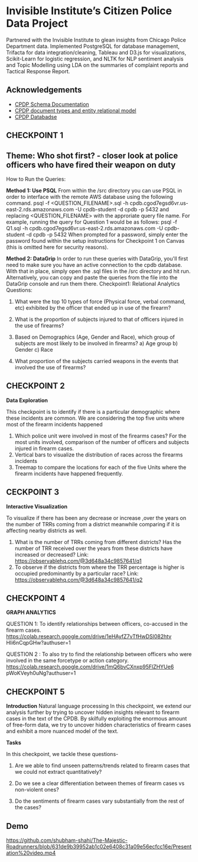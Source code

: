 
# Invisible Institute’s Citizen Police Data Project

Partnered with the Invisible Institute to glean insights from Chicago Police Department data.
Implemented PostgreSQL for database management, Trifacta for data integration/cleaning, Tableau and D3.js for visualizations, Scikit-Learn for logistic regression, and NLTK for NLP sentiment analysis and Topic Modelling using LDA on the summaries of complaint reports and Tactical Response Report.


## Acknowledgements

 - [CPDP Schema Documentation](https://paper.dropbox.com/doc/CPDP-Schema-Documentation-jiOJTlxkx2L99s9ycJqj3)
 - [CPDP document types and entity relational model](https://paper.dropbox.com/doc/CPDP-document-types-and-entity-relational-model-EKtJPUEXbHaQoE8CTBelP)
 - [CPDP Databadse](http://users.eecs.northwestern.edu/~jennie/courses/cs339/lab1/cpdb-schema/relationships.html)
## CHECKPOINT 1

## Theme: Who shot first? - closer look at police officers who have fired their weapon on duty

How to Run the Queries:

**Method 1: Use PSQL**
From within the /src directory you can use PSQL in order to interface with the remote AWS database using the following command.
psql -f <QUESTION_FILENAME>.sql -h cpdb.cgod7egsd6vr.us-east-2.rds.amazonaws.com -U cpdb-student -d cpdb -p 5432
and replacing <QUESTION_FILENAME> with the approriate query file name. For example, running the query for Question 1 would be as follows:
psql -f Q1.sql -h cpdb.cgod7egsd6vr.us-east-2.rds.amazonaws.com -U cpdb-student -d cpdb -p 5432
When prompted for a password, simply enter the password found within the setup instructions for Checkpoint 1 on Canvas (this is omitted here for security reasons).

**Method 2: DataGrip**
In order to run these queries with DataGrip, you'll first need to make sure you have an active connection to the cpdb database. With that in place, simply open the .sql files in the /src directory and hit run. Alternatively, you can copy and paste the queries from the file into the DataGrip console and run them there.
Checkpoint1: Relational Analytics
Questions:
1. What were the top 10 types of force (Physical force, verbal command, etc) exhibited by the officer that ended up in use of the firearm?
2. What is the proportion of subjects injured to that of officers injured in the use of firearms?
3. Based on Demographics (Age, Gender and Race), which group of subjects are most likely to be involved in firearms?
a) Age group
b) Gender
c) Race

4. What proportion of the subjects carried weapons in the events that involved the use of firearms?
## CHECKPOINT 2

**Data Exploration**

This checkpoint is to identify if there is a particular demographic where these incidents are common. We are considering the top five units where most of the firearm incidents happened
1. Which police unit were involved in most of the firearms cases? For the most units involved, comparison of the number of officers and subjects injured in firearm cases.
2. Vertical bars to visualize the distribution of races across the firearms incidents
3. Treemap to compare the locations for each of the five Units where the firearm incidents have happened frequently.
## CECKPOINT 3

**Interactive Visualization**

To visualize if there has been any decrease or increase ,over the years on the number of TRRs coming from a district meanwhile comparing if it is affecting nearby districts as well.
1. What is the number of TRRs coming from different districts? Has the number of TRR received over the years from these districts have increased or decreased?
Link: https://observablehq.com/@3d648a34c9857641/q1
2. To observe if the districts from where the TRR percentage is higher is occupied predominantly by a particular race?
Link: https://observablehq.com/@3d648a34c9857641/q2
## CHECKPOINT 4

**GRAPH ANALYTICS**

QUESTION 1: To identify relationships between officers, co-accused in the firearm cases.
https://colab.research.google.com/drive/1eHAyfZ7vTfHwDSl082htv HIi6nCqpGHw?authuser=1

QUESTION 2 : To also try to find the relationship between officers who were involved in the same forcetype or action category.
https://colab.research.google.com/drive/1mQ6bvCXnxp95FlZHYUe6 pWoKVeyh0uNg?authuser=1
## CHECKPOINT 5

**Introduction**
Natural language processing
In this checkpoint, we extend our analysis further by trying to uncover hidden insights relevant to firearm cases in the text of the CPDB. By skilfully exploiting the enormous amount of free-form data, we try to uncover hidden characteristics of firearm cases and exhibit a more nuanced model of the text.

**Tasks**

In this checkpoint, we tackle these questions-

1. Are we able to find unseen patterns/trends related to firearm cases that we could not
extract quantitatively?

2. Do we see a clear differentiation between themes of firearm cases vs non-violent ones?

3. Do the sentiments of firearm cases vary substantially from the rest of the cases?

## Demo

https://github.com/shubham-shahi/The-Majestic-Roadrunners/blob/631de9b39952ab1c02e6408c31a09e56ecfcc16e/Presentation%20video.mp4



